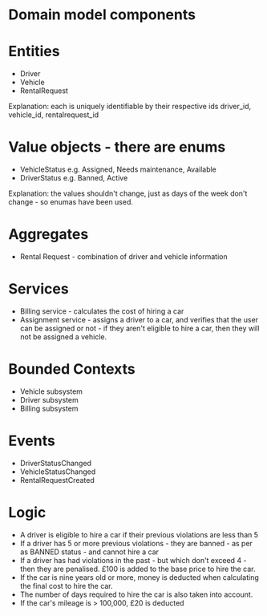 # Domain model components

# Entities
* Driver
* Vehicle
* RentalRequest

Explanation: each is uniquely identifiable by their respective ids driver_id, vehicle_id, rentalrequest_id

# Value objects - there are enums 
* VehicleStatus e.g. Assigned, Needs maintenance, Available
* DriverStatus e.g. Banned, Active

Explanation: the values shouldn't change, just as days of the week don't change - so enumas have been used.


# Aggregates
* Rental Request - combination of driver and vehicle information

# Services
* Billing service - calculates the cost of hiring a car
* Assignment service - assigns a driver to a car, and verifies that the user can be assigned or not - if they aren't eligible to hire a car, then they will not be assigned a vehicle.

# Bounded Contexts

* Vehicle subsystem
* Driver subsystem
* Billing subsystem

# Events

* DriverStatusChanged
* VehicleStatusChanged
* RentalRequestCreated

# Logic

* A driver is eligible to hire a car if their previous violations are less than 5
* If a driver has 5 or more previous violations - they are banned - as per as BANNED status - and cannot hire a car
* If a driver has had violations in the past - but which don't exceed 4 - then they are penalised. £100 is added to the base price to hire the car.
* If the car is nine years old or more, money is deducted when calculating the final cost to hire the car.
* The number of days required to hire the car is also taken into account.
* If the car's mileage is > 100,000, £20 is deducted


